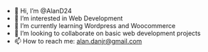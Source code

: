 - 👋 Hi, I’m @AlanD24
- 👀 I’m interested in Web Development
- 🌱 I’m currently learning Wordpress and Woocommerce
- 💞️ I’m looking to collaborate on basic web development projects
- 📫 How to reach me: alan.danjr@gmail.com

<!---
AlanD24/AlanD24 is a ✨ special ✨ repository because its `README.md` (this file) appears on your GitHub profile.
You can click the Preview link to take a look at your changes.
--->
